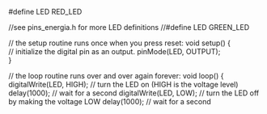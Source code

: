 #define LED RED_LED

//see pins_energia.h for more LED definitions
//#define LED GREEN_LED
  
// the setup routine runs once when you press reset:
void setup() {                
  // initialize the digital pin as an output.
  pinMode(LED, OUTPUT);     
}

// the loop routine runs over and over again forever:
void loop() {
  digitalWrite(LED, HIGH);   // turn the LED on (HIGH is the voltage level)
  delay(1000);               // wait for a second
  digitalWrite(LED, LOW);    // turn the LED off by making the voltage LOW
  delay(1000);               // wait for a second
